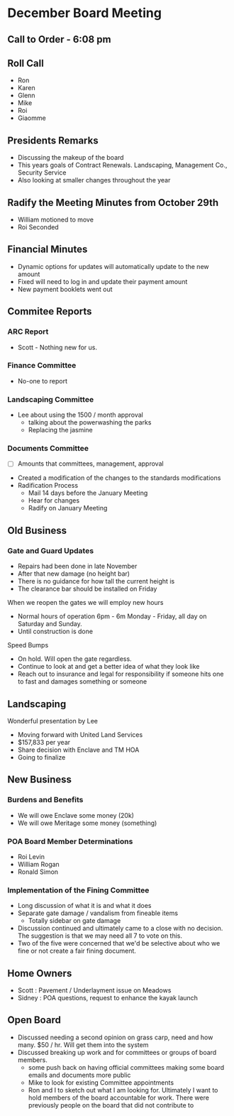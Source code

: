 # December Board Meeting

## Call to Order - 6:08 pm

## Roll Call

- Ron
- Karen
- Glenn
- Mike
- Roi
- Giaomme

## Presidents Remarks

- Discussing the makeup of the board
- This years goals of Contract Renewals. Landscaping, Management Co., Security Service
- Also looking at smaller changes throughout the year

## Radify the Meeting Minutes from October 29th

- William motioned to move
- Roi Seconded

## Financial Minutes

- Dynamic options for updates will automatically update to the new amount
- Fixed will need to log in and update their payment amount
- New payment booklets went out

## Commitee Reports

### ARC Report

- Scott - Nothing new for us.

### Finance Committee

- No-one to report

### Landscaping Committee

- Lee about using the 1500 / month approval
  - talking about the powerwashing the parks
  - Replacing the jasmine

### Documents Committee

- [ ] Amounts that committees, management, approval 

- Created a modification of the changes to the standards modifications
- Radification Process
  - Mail 14 days before the January Meeting
  - Hear for changes
  - Radify on January Meeting

## Old Business

### Gate and Guard Updates

- Repairs had been done in late November
- After that new damage (no height bar)
- There is no guidance for how tall the current height is
- The clearance bar should be installed on Friday

When we reopen the gates we will employ new hours

- Normal hours of operation 6pm - 6m Monday - Friday, all day on Saturday and Sunday.
- Until construction is done

Speed Bumps

- On hold. Will open the gate regardless.
- Continue to look at and get a better idea of what they look like
- Reach out to insurance and legal for responsibility if someone hits one to fast and damages something or someone

## Landscaping

Wonderful presentation by Lee

- Moving forward with United Land Services
- $157,833 per year
- Share decision with Enclave and TM HOA
- Going to finalize

## New Business

### Burdens and Benefits

- We will owe Enclave some money (20k)
- We will owe Meritage some money (something)

### POA Board Member Determinations

- Roi Levin
- William Rogan
- Ronald Simon

### Implementation of the Fining Committee

- Long discussion of what it is and what it does
- Separate gate damage / vandalism from fineable items
  - Totally sidebar on gate damage
- Discussion continued and ultimately came to a close with no decision. The suggestion is that we may need all 7 to vote on this.
- Two of the five were concerned that we'd be selective about who we fine or not create a fair fining document.

## Home Owners

- Scott : Pavement / Underlayment issue on Meadows
- Sidney : POA questions, request to enhance the kayak launch

## Open Board

- Discussed needing a second opinion on grass carp, need and how many. $50 / hr. Will get them into the system
- Discussed breaking up work and for committees or groups of board members.
  - some push back on having official committees making some board emails and documents more public
  - Mike to look for existing Committee appointments
  - Ron and I to sketch out what I am looking for. Ultimately I want to hold members of the board accountable for work. There were previously people on the board that did not contribute to 
  
